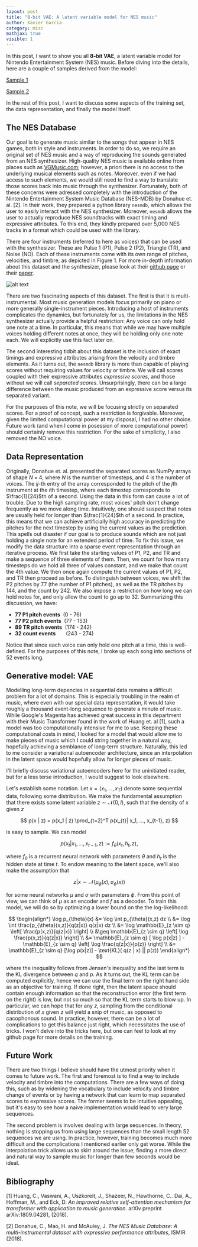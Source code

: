 ```yaml
---
layout: post
title: "8-bit VAE: A latent variable model for NES music"
author: Xavier Garcia
category: misc
mathjax: true
visible: 1
---
```


In this post, I want to show you all **8-bit VAE**, a latent variable model for Nintendo Entertainment System (NES) music. Before diving into the details, here are a couple of samples derived from the model: 

[Sample 1](https://soundcloud.com/xavier-garcia-958359339/52-sample-6)

[Sample 2](https://soundcloud.com/xavier-garcia-958359339/sample-f)


In the rest of this post, I want to discuss some aspects of the training set, the data representation, and finally the model itself.

## The NES Database

Our goal is to generate music similar to the songs that appear in NES games, both in style and instruments. In order to do so, we require an original set of NES music and a way of reproducing the sounds generated from an NES synthesizer. High-quality NES music is available online from places such as [VGMusic.com](www.vgmusic.com); however, a priori there is no access to the underlying musical elements such as notes. Moreover, even if we had access to such elements, we would still need to find a way to translate those scores back into music through the synthesizer. Fortunately, both of these concerns were adressed completely with the introduction of the Nintendo Entertainment System Music Database (NES-MDB) by Donahue et. al. [2]. In their work, they prepared a python library `nesmdb`, which allows the user to easily interact with the NES synthesizer. Moreover, `nesmdb` allows the user to actually reproduce NES soundtracks with exact timing and expressive attributes. To this end, they kindly prepared over 5,000 NES tracks in a format which could be used with the library.

There are four instruments (referred to here as voices) that can be used with the synthesizer. These are Pulse 1 (P1), Pulse 2 (P2), Triangle (TR), and Noise (NO). Each of these instruments come with its own range of pitches, velocities, and timbre, as depicted in Figure 1. For more in-depth information about this dataset and the synthesizer, please look at their [github page](https://github.com/chrisdonahue/nesmdb) or their [paper](https://arxiv.org/abs/1806.04278).
 
![alt text][logo]

[logo]: https://github.com/chrisdonahue/nesmdb/blob/master/static/score_dimensionality.png?raw=true "Score Dimensionality"
 

There are two fascinating aspects of this dataset. The first is that it is multi-instrumental. Most music generation models focus primarily on piano or more generally single-instrument pieces. Introducing a host of instruments complicates the dynamics, but fortunately for us, the limitations in the NES synthesizer actually provide a helpful restriction: Any voice can only hold one note at a time. In particular, this means that while we may have multiple voices holding different notes at once, they will be holding only one note each. We will explicitly use this fact later on. 

The second interesting tidbit about this dataset is the inclusion of exact timings and expressive attributes arising from the velocity and timbre elements. As it turns out, the `nesmdb` library is more than capable of playing scores without requiring values for velocity or timbre. We will call scores coupled with their expressive attributes *expressive scores*, and those without we will call *separated scores*. Unsurprisingly, there can be a large difference between the music produced from an expressive score versus its separated variant. 


For the purposes of this note, we will be focusing strictly on separated scores. For a proof of concept, such a restriction is forgivable. Moreover, given the limited computational power at my disposal, I had no other choice. Future work (and when I come in posession of more computational power) should certainly remove this restriction. For the sake of simplicity, I also removed the NO voice. 


## Data Representation

Originally, Donahue et. al. presented the separated scores as NumPy arrays of shape $N \times 4$, where $N$ is the number of timesteps, and 4 is the number of voices. The $ij$-th entry of the array corresponded to the pitch of the $j$th instrument at the $i$th timestep, where each timestep corresponds to $\frac{1}{24}$th of a second. Using the data in this form can cause a lot of trouble. Due to the high sampling rate, most voices' pitch don't change frequently as we move along time. Intuitively, one should suspect that notes are usually held for longer than $\frac{1}{24}$th of a second.  In practice, this means that we can achieve artificially high accuracy in predicting the pitches for the next timestep by using the current values as the prediction. This spells out disaster if our goal is to produce sounds which are not just holding a single note for an extended period of time. To fix this issue, we modify the data structure into a sparse event representation through an iterative process. We first take the starting values of P1, P2, and TR and make a sequence of three elements of them. Then, we count for how many timesteps do we hold all three of values constant, and we make that count the 4th value. We then once again compute the current values of P1, P2, and TR then proceed as before. To distinguish between voices, we shift the P2 pitches by 77 (the number of P1 pitches), as well as the TR pitches by 144, and the count by 242. We also impose a restriction on how long we can hold notes for, and only allow the count to go up to 32. Summarizing this discussion, we have:

* **77 P1 pitch events** &nbsp;(0 - 76)
* **77 P2 pitch events** &nbsp;(77 - 153)
* **89 TR pitch events** &nbsp;(174 - 242)
* **32 count events**  &nbsp; &nbsp; &nbsp; (243 - 274)

Notice that since each voice can only hold one pitch at a time, this is well-defined. For the purposes of this note, I broke up each song into sections of 52 events long. 

## Generative model: VAE

Modelling long-term depencies in sequential data remains a difficult problem for a lot of domains. This is especially troubling in the realm of music, where even with our special data representation, it would take roughly a thousand event-long sequence to generate a minute of music. While Google's Magenta has achieved great success in this department with their Music Transformer found in the work of Huang et. al [1], such a model was too computationally intensive for me to use. Keeping these computational costs in mind, I looked for a model that would allow me to make pieces of music which I could string together in a natural way, hopefully achieving a semblance of long-term structure. Naturally, this led to me consider a variational autoencoder architecture, since an interpolation in the latent space would hopefully allow for longer pieces of music.

I'll briefly discuss variational autoencoders here for the uninitiated reader, but for a less terse introduction, I would suggest to look elsewhere.

Let's establish some notation. Let $x = (x_1, ... , x_T)$ denote some sequential data, following some distribution. We make the fundamental assumption that there exists some latent variable $z \sim \mathcal{N}(0,I)$, such that the density of $x$ given $z$

$$
p(x | z) = p(x_1 | z) \prod_{t=2}^T p(x_{t}| x_1, ..., x_{t-1}, z)
$$

is easy to sample. We can model

$$
p(x_t | x_1, ... , x_{t-1}, z) := f_{\theta}(x_t,h_t,z),
$$ 

where $f_{\theta}$ is a recurrent neural network with parameters $\theta$ and $h_t$ is the hidden state at time $t$. To endow meaning to the latent space, we'll also make the assumption that 

$$
z | x \sim \mathcal{N}(\mu_{\phi}(x),\sigma_{\phi}(x))
$$ 

for some neural networks $\mu$ and $\sigma$ with parameters $\phi$. From this point of view, we can think of $\mu$ as an encoder and $f$ as a decoder. To train this model, we will do so by optimizing a lower bound on the the log-likelihood: 

$$
\begin{align*}
\log p_{\theta}(x) &= \log \int p_{\theta}(x,z) dz \\
&= \log \int \frac{p_{\theta}(x,z)}{q(z|x)} q(z|x) dz \\
&= \log \mathbb{E}_{z \sim q} \left[ \frac{p(x,z)}{q(z|x)} \right] \\
&\geq \mathbb{E}_{z \sim q} \left[ \log \frac{p(x,z)}{q(z|x)} \right] \\
&= \mathbb{E}_{z \sim q} [ \log p(x|z) ] - \mathbb{E}_{z \sim q} \left[ \log \frac{q(z|x)}{p(z)}  \right] \\
&= \mathbb{E}_{z \sim q} [\log p(x|z)] - \text{KL}( q(z | x) || p(z))
\end{align*}
$$

where the inequality follows from Jensen's inequality and the last term is the KL divergence between $q$ and $p$. As it turns out, the KL term can be computed explicitly, hence we can use the final term on the right hand side as an objective for training. If done right, then the latent space should contain enough information so that the reconstruction error (the first term on the right) is low, but not so much so that the KL term starts to blow up. In particular, we can hope that for any $z$, sampling from the conditional distribution of $x$ given $z$ will yield a snip of music, as opposed to cacophonous sound. In practice, however, there can be a lot of complications to get this balance just right, which necessitates the use of tricks. I won't delve into the tricks here, but one can feel to look at my github page for more details on the training. 


## Future Work

There are two things I believe should have the utmost priority when it comes to future work. The first and foremost is to find a way to include velocity and timbre into the computations. There are a few ways of doing this, such as by widening the vocabulary to include velocity and timbre change of events or by having a network that can learn to map separated scores to expressive scores. The former seems to be intuitive appealing, but it's easy to see how a naive implementation would lead to very large sequences. 

The second problem is involves dealing with large sequences. In theory, nothing is stopping us from using large sequences than the small length 52 sequences we are using. In practice, however, training becomes much more difficult and the complications I mentioned earlier only get worse. While the interpolation trick allows us to skirt around the issue, finding a more direct and natural way to sample music for longer than few seconds would be ideal. 

## Bibliography

[1] Huang, C., Vaswani, A., Uszkoreit, J.,  Shazeer, N., Hawthorne, C.. Dai, A., Hoffman, M., and Eck, D. *An improved relative self-attention mechanism for transformer with application to music generation.* arXiv preprint arXiv:1809.04281, (2018).

[2] Donahue, C., Mao, H. and McAuley, J. *The NES Music Database: A multi-instrumental dataset with expressive performance attributes*, ISMIR (2018).

